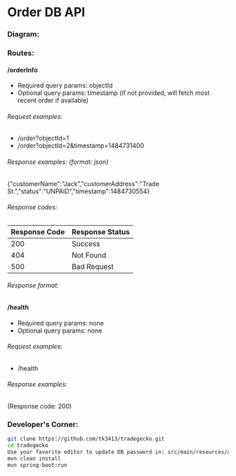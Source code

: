 # Order DB API

### Diagram:


### Routes:
#### /orderInfo 
* Required query params: objectId
* Optional query params: timestamp (if not provided, will fetch most recent order if available)
###### Request examples: 
* /order?objectId=1 
* /order?objectId=2&timestamp=1484731400

###### Response examples: (format: json)
{"customerName":"Jack","customerAddress":"Trade St.","status":"UNPAID","timestamp":1484730554}

###### Response codes:
| Response Code | Response Status |
|---------------|-----------------|
| 200           | Success         |
| 404           | Not Found       |
| 500           | Bad Request     |

###### Response format: 


#### /health
* Required query params: none
* Optional query params: none

###### Request examples: 
* /health

###### Response examples:
(Response code: 200)



### Developer's Corner:
```bash
git clone https://github.com/tk3413/tradegecko.git
cd tradegecko
Use your favorite editor to update DB password in: src/main/resources/application.properties
mvn clean install
mvn spring-boot:run
```
